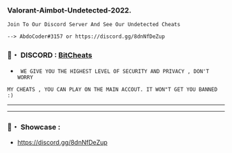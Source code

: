 ### Valorant-Aimbot-Undetected-2022.

```sh-session
Join To Our Discord Server And See Our Undetected Cheats
```
```sh-session
--> AbdoCoder#3157 or https://discord.gg/8dnNfDeZup
```

### 📌・ DISCORD : [BitCheats](https://discord.gg/8dnNfDeZup)  

* ` WE GIVE YOU THE HIGHEST LEVEL OF SECURITY AND PRIVACY , DON'T WORRY`
 ```sh-session
MY CHEATS , YOU CAN PLAY ON THE MAIN ACCOUT. IT WON"T GET YOU BANNED :)
```        
***
***
### 📌・ Showcase :
* https://discord.gg/8dnNfDeZup

